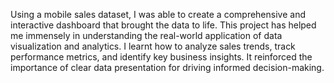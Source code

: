 Using a mobile sales dataset, I was able to create a comprehensive and interactive dashboard that brought the data to life.
This project has helped me immensely in understanding the real-world application of data visualization and analytics.
I learnt how to analyze sales trends, track performance metrics, and identify key business insights.
It reinforced the importance of clear data presentation for driving informed decision-making.
